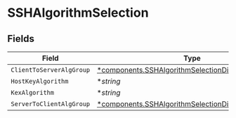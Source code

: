 # SSHAlgorithmSelection


## Fields

| Field                                                                                                                       | Type                                                                                                                        | Required                                                                                                                    | Description                                                                                                                 |
| --------------------------------------------------------------------------------------------------------------------------- | --------------------------------------------------------------------------------------------------------------------------- | --------------------------------------------------------------------------------------------------------------------------- | --------------------------------------------------------------------------------------------------------------------------- |
| `ClientToServerAlgGroup`                                                                                                    | [*components.SSHAlgorithmSelectionDirectionAlgorithms](../../models/components/sshalgorithmselectiondirectionalgorithms.md) | :heavy_minus_sign:                                                                                                          | N/A                                                                                                                         |
| `HostKeyAlgorithm`                                                                                                          | **string*                                                                                                                   | :heavy_minus_sign:                                                                                                          | N/A                                                                                                                         |
| `KexAlgorithm`                                                                                                              | **string*                                                                                                                   | :heavy_minus_sign:                                                                                                          | N/A                                                                                                                         |
| `ServerToClientAlgGroup`                                                                                                    | [*components.SSHAlgorithmSelectionDirectionAlgorithms](../../models/components/sshalgorithmselectiondirectionalgorithms.md) | :heavy_minus_sign:                                                                                                          | N/A                                                                                                                         |